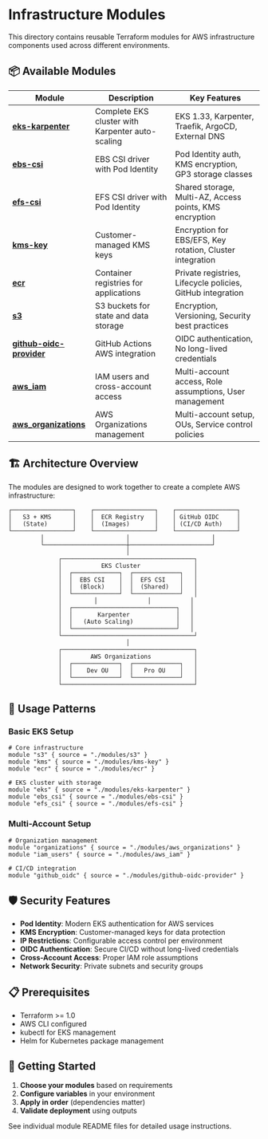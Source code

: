 # Infrastructure Modules

This directory contains reusable Terraform modules for AWS infrastructure components used across different environments.

## 📦 Available Modules

| Module | Description | Key Features |
|--------|-------------|--------------|
| **[eks-karpenter](./eks-karpenter/)** | Complete EKS cluster with Karpenter auto-scaling | EKS 1.33, Karpenter, Traefik, ArgoCD, External DNS |
| **[ebs-csi](./ebs-csi/)** | EBS CSI driver with Pod Identity | Pod Identity auth, KMS encryption, GP3 storage classes |
| **[efs-csi](./efs-csi/)** | EFS CSI driver with Pod Identity | Shared storage, Multi-AZ, Access points, KMS encryption |
| **[kms-key](./kms-key/)** | Customer-managed KMS keys | Encryption for EBS/EFS, Key rotation, Cluster integration |
| **[ecr](./ecr/)** | Container registries for applications | Private registries, Lifecycle policies, GitHub integration |
| **[s3](./s3/)** | S3 buckets for state and data storage | Encryption, Versioning, Security best practices |
| **[github-oidc-provider](./github-oidc-provider/)** | GitHub Actions AWS integration | OIDC authentication, No long-lived credentials |
| **[aws_iam](./aws_iam/)** | IAM users and cross-account access | Multi-account access, Role assumptions, User management |
| **[aws_organizations](./aws_organizations/)** | AWS Organizations management | Multi-account setup, OUs, Service control policies |

## 🏗️ Architecture Overview

The modules are designed to work together to create a complete AWS infrastructure:

```
┌─────────────────┐    ┌─────────────────┐    ┌─────────────────┐
│   S3 + KMS      │    │  ECR Registry   │    │ GitHub OIDC     │
│   (State)       │    │  (Images)       │    │ (CI/CD Auth)    │
└─────────────────┘    └─────────────────┘    └─────────────────┘
         │                       │                       │
         └───────────────────────┼───────────────────────┘
                                 │
              ┌─────────────────────────────────────┐
              │           EKS Cluster               │
              │  ┌─────────────┐  ┌─────────────┐   │
              │  │  EBS CSI    │  │  EFS CSI    │   │
              │  │  (Block)    │  │  (Shared)   │   │
              │  └─────────────┘  └─────────────┘   │
              │         │              │           │
              │  ┌─────────────────────────────┐   │
              │  │       Karpenter             │   │
              │  │   (Auto Scaling)            │   │
              │  └─────────────────────────────┘   │
              └─────────────────────────────────────┘
                                 │
              ┌─────────────────────────────────────┐
              │        AWS Organizations            │
              │  ┌─────────────┐  ┌─────────────┐   │
              │  │    Dev OU   │  │   Pro OU    │   │
              │  └─────────────┘  └─────────────┘   │
              └─────────────────────────────────────┘
```

## 🔧 Usage Patterns

### Basic EKS Setup
```hcl
# Core infrastructure
module "s3" { source = "./modules/s3" }
module "kms" { source = "./modules/kms-key" }
module "ecr" { source = "./modules/ecr" }

# EKS cluster with storage
module "eks" { source = "./modules/eks-karpenter" }
module "ebs_csi" { source = "./modules/ebs-csi" }
module "efs_csi" { source = "./modules/efs-csi" }
```

### Multi-Account Setup
```hcl
# Organization management
module "organizations" { source = "./modules/aws_organizations" }
module "iam_users" { source = "./modules/aws_iam" }

# CI/CD integration
module "github_oidc" { source = "./modules/github-oidc-provider" }
```

## 🛡️ Security Features

- **Pod Identity**: Modern EKS authentication for AWS services
- **KMS Encryption**: Customer-managed keys for data protection  
- **IP Restrictions**: Configurable access control per environment
- **OIDC Authentication**: Secure CI/CD without long-lived credentials
- **Cross-Account Access**: Proper IAM role assumptions
- **Network Security**: Private subnets and security groups

## 📋 Prerequisites

- Terraform >= 1.0
- AWS CLI configured
- kubectl for EKS management
- Helm for Kubernetes package management

## 🚀 Getting Started

1. **Choose your modules** based on requirements
2. **Configure variables** in your environment
3. **Apply in order** (dependencies matter)
4. **Validate deployment** using outputs

See individual module README files for detailed usage instructions.